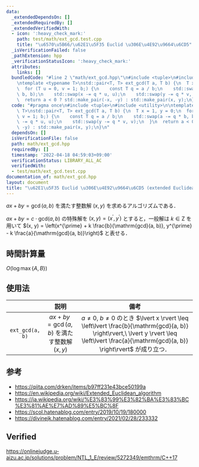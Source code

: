 ```yaml
---
data:
  _extendedDependsOn: []
  _extendedRequiredBy: []
  _extendedVerifiedWith:
  - icon: ':heavy_check_mark:'
    path: test/math/ext_gcd.test.cpp
    title: "\u6570\u5B66/\u62E1\u5F35 Euclid \u306E\u4E92\u9664\u6CD5"
  _isVerificationFailed: false
  _pathExtension: hpp
  _verificationStatusIcon: ':heavy_check_mark:'
  attributes:
    links: []
  bundledCode: "#line 2 \"math/ext_gcd.hpp\"\n#include <tuple>\n#include <utility>\n\
    \ntemplate <typename T>\nstd::pair<T, T> ext_gcd(T a, T b) {\n  T x = 1, y = 0;\n\
    \  for (T u = 0, v = 1; b;) {\n    const T q = a / b;\n    std::swap(a -= q *\
    \ b, b);\n    std::swap(x -= q * u, u);\n    std::swap(y -= q * v, v);\n  }\n\
    \  return a < 0 ? std::make_pair(-x, -y) : std::make_pair(x, y);\n}\n"
  code: "#pragma once\n#include <tuple>\n#include <utility>\n\ntemplate <typename\
    \ T>\nstd::pair<T, T> ext_gcd(T a, T b) {\n  T x = 1, y = 0;\n  for (T u = 0,\
    \ v = 1; b;) {\n    const T q = a / b;\n    std::swap(a -= q * b, b);\n    std::swap(x\
    \ -= q * u, u);\n    std::swap(y -= q * v, v);\n  }\n  return a < 0 ? std::make_pair(-x,\
    \ -y) : std::make_pair(x, y);\n}\n"
  dependsOn: []
  isVerificationFile: false
  path: math/ext_gcd.hpp
  requiredBy: []
  timestamp: '2022-04-18 04:59:03+09:00'
  verificationStatus: LIBRARY_ALL_AC
  verifiedWith:
  - test/math/ext_gcd.test.cpp
documentation_of: math/ext_gcd.hpp
layout: document
title: "\u62E1\u5F35 Euclid \u306E\u4E92\u9664\u6CD5 (extended Euclidean algorithm)"
---
```


$ax + by = \gcd(a, b)$ を満たす整数解 $(x, y)$ を求めるアルゴリズムである．

$ax + by = c \cdot \mathrm{gcd}(a, b)$ の特殊解を $(x, y) = (x^{\prime}, y^{\prime})$ とすると，一般解は $k \in \mathrm{Z}$ を用いて $(x, y) = \left(x^{\prime} + k \frac{b}{\mathrm{gcd}(a, b)}, y^{\prime} - k \frac{a}{\mathrm{gcd}(a, b)}\right)$ と表せる．


## 時間計算量

$O(\log{\max \lbrace A, B \rbrace})$


## 使用法

||説明|備考|
|:--:|:--:|:--:|
|`ext_gcd(a, b)`|$ax + by = \gcd(a, b)$ を満たす整数解 $(x, y)$|$a \neq 0,\ b \neq 0$ のとき $\lvert x \rvert \leq \left\lvert \frac{b}{\mathrm{gcd}(a, b)} \right\rvert,\ \lvert y \rvert \leq \left\lvert \frac{a}{\mathrm{gcd}(a, b)} \right\rvert$ が成り立つ．|


## 参考

- https://qiita.com/drken/items/b97ff231e43bce50199a
- https://en.wikipedia.org/wiki/Extended_Euclidean_algorithm
- https://ja.wikipedia.org/wiki/%E3%83%99%E3%82%BA%E3%83%BC%E3%81%AE%E7%AD%89%E5%BC%8F
- https://scol.hatenablog.com/entry/2019/10/19/180000
- https://divinejk.hatenablog.com/entry/2021/02/28/233332


## Verified

https://onlinejudge.u-aizu.ac.jp/solutions/problem/NTL_1_E/review/5272349/emthrm/C++17
